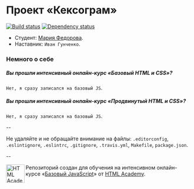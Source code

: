 # Проект «Кексограм»

[![Build status][travis-image]][travis-url]
[![Dependency status][dependency-image]][dependency-url]

* Студент: [Мария Федорова](https://htmlacademy.ru/profile/id135886).
* Наставник: `Иван Гунченко`.

### Немного о себе

##### Вы прошли интенсивный онлайн-курс «Базовый HTML и CSS»?
`Нет, я сразу записался на базовый JS`.

##### Вы прошли интенсивный онлайн-курс «Продвинутый HTML и CSS»?
`Нет, я сразу записался на базовый JS`.

--

Не удаляйте и не обращайте внимание на файлы: `.editorconfig`, `.eslintignore`, `.eslintrc`, `.gitignore`, `.travis.yml`, `Makefile`, `package.json`.

--

<a href="https://htmlacademy.ru/js_intensive"><img align="left" width="50" height="50" title="HTML Academy" src="https://htmlacademy.ru/static/img/logo-github-javascript.svg"></a>

Репозиторий создан для обучения на интенсивном онлайн-курсе «[Базовый JavaScript](https://htmlacademy.ru/js_intensive)» от [HTML Academy](https://htmlacademy.ru).

[travis-image]: https://travis-ci.org/js-htmlacademy/135886-keksogram.svg?branch=master
[travis-url]: https://travis-ci.org/js-htmlacademy/135886-keksogram
[dependency-image]: https://david-dm.org/js-htmlacademy/135886-keksogram.svg?style=flat-square
[dependency-url]: https://david-dm.org/js-htmlacademy/135886-keksogram
